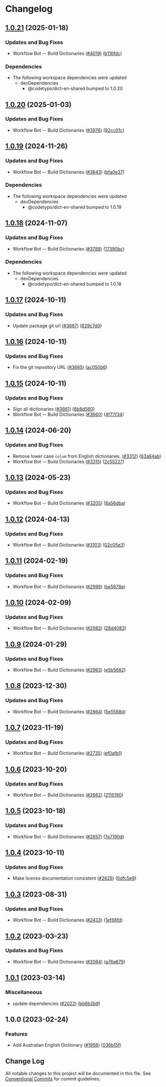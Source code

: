 # Changelog

## [1.0.21](https://github.com/khulnasoft/codetypo/compare/@codetypo/dict-en-au@1.0.20...@codetypo/dict-en-au@1.0.21) (2025-01-18)


### Updates and Bug Fixes

* Workflow Bot -- Build Dictionaries ([#4019](https://github.com/khulnasoft/codetypo/issues/4019)) ([b116fdc](https://github.com/khulnasoft/codetypo/commit/b116fdcfa5f4e31f652891fd240058d5755e1950))


### Dependencies

* The following workspace dependencies were updated
  * devDependencies
    * @codetypo/dict-en-shared bumped to 1.0.20

## [1.0.20](https://github.com/khulnasoft/codetypo/compare/@codetypo/dict-en-au@1.0.19...@codetypo/dict-en-au@1.0.20) (2025-01-03)


### Updates and Bug Fixes

* Workflow Bot -- Build Dictionaries ([#3976](https://github.com/khulnasoft/codetypo/issues/3976)) ([92cc01c](https://github.com/khulnasoft/codetypo/commit/92cc01cba7bbfc4b600408507e584442972088b0))

## [1.0.19](https://github.com/khulnasoft/codetypo/compare/@codetypo/dict-en-au@1.0.18...@codetypo/dict-en-au@1.0.19) (2024-11-26)


### Updates and Bug Fixes

* Workflow Bot -- Build Dictionaries ([#3843](https://github.com/khulnasoft/codetypo/issues/3843)) ([bfa0e37](https://github.com/khulnasoft/codetypo/commit/bfa0e3768426e06971b517eb4dd26148aece100e))


### Dependencies

* The following workspace dependencies were updated
  * devDependencies
    * @codetypo/dict-en-shared bumped to 1.0.19

## [1.0.18](https://github.com/khulnasoft/codetypo/compare/@codetypo/dict-en-au@1.0.17...@codetypo/dict-en-au@1.0.18) (2024-11-07)


### Updates and Bug Fixes

* Workflow Bot -- Build Dictionaries ([#3788](https://github.com/khulnasoft/codetypo/issues/3788)) ([17390bc](https://github.com/khulnasoft/codetypo/commit/17390bcd6d457603eddaf62d506a4a2f0f8ae482))


### Dependencies

* The following workspace dependencies were updated
  * devDependencies
    * @codetypo/dict-en-shared bumped to 1.0.18

## [1.0.17](https://github.com/khulnasoft/codetypo/compare/@codetypo/dict-en-au@1.0.16...@codetypo/dict-en-au@1.0.17) (2024-10-11)


### Updates and Bug Fixes

* Update package git url ([#3667](https://github.com/khulnasoft/codetypo/issues/3667)) ([629c7d0](https://github.com/khulnasoft/codetypo/commit/629c7d0a5e1bacad1d3874b1f8372edc3494ef97))

## [1.0.16](https://github.com/khulnasoft/codetypo/compare/@codetypo/dict-en-au@1.0.15...@codetypo/dict-en-au@1.0.16) (2024-10-11)


### Updates and Bug Fixes

* Fix the git repository URL ([#3665](https://github.com/khulnasoft/codetypo/issues/3665)) ([ac050b6](https://github.com/khulnasoft/codetypo/commit/ac050b697d57820109995e92fac5ccc32ced1723))

## [1.0.15](https://github.com/khulnasoft/codetypo/compare/@codetypo/dict-en-au@1.0.14...@codetypo/dict-en-au@1.0.15) (2024-10-11)


### Updates and Bug Fixes

* Sign all dictionaries ([#3661](https://github.com/khulnasoft/codetypo/issues/3661)) ([6b8d560](https://github.com/khulnasoft/codetypo/commit/6b8d560cf51a593458ce42bca415859f872cfc97))
* Workflow Bot -- Build Dictionaries ([#3660](https://github.com/khulnasoft/codetypo/issues/3660)) ([4f77f34](https://github.com/khulnasoft/codetypo/commit/4f77f3405be7b3ff3ee0d4118f9f3af2476ee24c))

## [1.0.14](https://github.com/khulnasoft/codetypo/compare/@codetypo/dict-en-au@1.0.13...@codetypo/dict-en-au@1.0.14) (2024-06-20)


### Updates and Bug Fixes

* Remove lower case `colum` from English dictionaries. ([#3312](https://github.com/khulnasoft/codetypo/issues/3312)) ([63a84ab](https://github.com/khulnasoft/codetypo/commit/63a84abee92c461a9fb495d5a0060adc0fdee1a3))
* Workflow Bot -- Build Dictionaries ([#3315](https://github.com/khulnasoft/codetypo/issues/3315)) ([2c55227](https://github.com/khulnasoft/codetypo/commit/2c55227af65eaeb1798ffc9d568c8ff8e5cbd022))

<!--- codetypo:ignore colum --->

## [1.0.13](https://github.com/khulnasoft/codetypo/compare/@codetypo/dict-en-au@1.0.12...@codetypo/dict-en-au@1.0.13) (2024-05-23)


### Updates and Bug Fixes

* Workflow Bot -- Build Dictionaries ([#3205](https://github.com/khulnasoft/codetypo/issues/3205)) ([8a56dba](https://github.com/khulnasoft/codetypo/commit/8a56dba2acc59b9b1345d7657cd7aefcb4932824))

## [1.0.12](https://github.com/khulnasoft/codetypo/compare/@codetypo/dict-en-au@1.0.11...@codetypo/dict-en-au@1.0.12) (2024-04-13)


### Updates and Bug Fixes

* Workflow Bot -- Build Dictionaries ([#3103](https://github.com/khulnasoft/codetypo/issues/3103)) ([02c05e3](https://github.com/khulnasoft/codetypo/commit/02c05e392198f3ac0b1cd9132d37b0c147405632))

## [1.0.11](https://github.com/khulnasoft/codetypo/compare/@codetypo/dict-en-au@1.0.10...@codetypo/dict-en-au@1.0.11) (2024-02-19)


### Updates and Bug Fixes

* Workflow Bot -- Build Dictionaries ([#2999](https://github.com/khulnasoft/codetypo/issues/2999)) ([be5878e](https://github.com/khulnasoft/codetypo/commit/be5878ec21728dfc833917959e549b93d9d0e9b1))

## [1.0.10](https://github.com/khulnasoft/codetypo/compare/@codetypo/dict-en-au@1.0.9...@codetypo/dict-en-au@1.0.10) (2024-02-09)


### Updates and Bug Fixes

* Workflow Bot -- Build Dictionaries ([#2982](https://github.com/khulnasoft/codetypo/issues/2982)) ([28d4083](https://github.com/khulnasoft/codetypo/commit/28d4083c238b330772186ff7bb25f8ace97e8e61))

## [1.0.9](https://github.com/khulnasoft/codetypo/compare/@codetypo/dict-en-au@1.0.8...@codetypo/dict-en-au@1.0.9) (2024-01-29)


### Updates and Bug Fixes

* Workflow Bot -- Build Dictionaries ([#2963](https://github.com/khulnasoft/codetypo/issues/2963)) ([e5b5682](https://github.com/khulnasoft/codetypo/commit/e5b5682e112fe8f888a399016932972fc7763aa2))

## [1.0.8](https://github.com/khulnasoft/codetypo/compare/@codetypo/dict-en-au@1.0.7...@codetypo/dict-en-au@1.0.8) (2023-12-30)


### Updates and Bug Fixes

* Workflow Bot -- Build Dictionaries ([#2864](https://github.com/khulnasoft/codetypo/issues/2864)) ([5e5568d](https://github.com/khulnasoft/codetypo/commit/5e5568d503419eab84d56770823d4a683b40d4c9))

## [1.0.7](https://github.com/khulnasoft/codetypo/compare/@codetypo/dict-en-au@1.0.6...@codetypo/dict-en-au@1.0.7) (2023-11-19)


### Updates and Bug Fixes

* Workflow Bot -- Build Dictionaries ([#2735](https://github.com/khulnasoft/codetypo/issues/2735)) ([ef0afb1](https://github.com/khulnasoft/codetypo/commit/ef0afb1582802bd7705cb62ae8c6c6f939921b30))

## [1.0.6](https://github.com/khulnasoft/codetypo/compare/@codetypo/dict-en-au@1.0.5...@codetypo/dict-en-au@1.0.6) (2023-10-20)


### Updates and Bug Fixes

* Workflow Bot -- Build Dictionaries ([#2662](https://github.com/khulnasoft/codetypo/issues/2662)) ([2115190](https://github.com/khulnasoft/codetypo/commit/2115190bae015aedb8832bc8384088ed36cfce9a))

## [1.0.5](https://github.com/khulnasoft/codetypo/compare/@codetypo/dict-en-au@1.0.4...@codetypo/dict-en-au@1.0.5) (2023-10-18)


### Updates and Bug Fixes

* Workflow Bot -- Build Dictionaries ([#2657](https://github.com/khulnasoft/codetypo/issues/2657)) ([7e7190d](https://github.com/khulnasoft/codetypo/commit/7e7190d1165246cf5fd85c58bd52531b6b722958))

## [1.0.4](https://github.com/khulnasoft/codetypo/compare/@codetypo/dict-en-au@1.0.3...@codetypo/dict-en-au@1.0.4) (2023-10-11)


### Updates and Bug Fixes

* Make license documentation consistent ([#2628](https://github.com/khulnasoft/codetypo/issues/2628)) ([0dfc5e9](https://github.com/khulnasoft/codetypo/commit/0dfc5e918d475a9694ce64bdc74c473d6097af62))

## [1.0.3](https://github.com/khulnasoft/codetypo/compare/@codetypo/dict-en-au@1.0.2...@codetypo/dict-en-au@1.0.3) (2023-08-31)


### Updates and Bug Fixes

* Workflow Bot -- Build Dictionaries ([#2433](https://github.com/khulnasoft/codetypo/issues/2433)) ([1ef66fd](https://github.com/khulnasoft/codetypo/commit/1ef66fde5d66a73aa76939d8642e9754e2995d19))

## [1.0.2](https://github.com/khulnasoft/codetypo/compare/@codetypo/dict-en-au@1.0.1...@codetypo/dict-en-au@1.0.2) (2023-03-23)


### Updates and Bug Fixes

* Workflow Bot -- Build Dictionaries ([#2084](https://github.com/khulnasoft/codetypo/issues/2084)) ([a76a879](https://github.com/khulnasoft/codetypo/commit/a76a87934c3840e29eda36e42f1a57113e211348))

## [1.0.1](https://github.com/khulnasoft/codetypo/compare/@codetypo/dict-en-au@1.0.0...@codetypo/dict-en-au@1.0.1) (2023-03-14)


### Miscellaneous

* update dependencies ([#2022](https://github.com/khulnasoft/codetypo/issues/2022)) ([bb6b2b9](https://github.com/khulnasoft/codetypo/commit/bb6b2b9fc9f89e7c6549913bc56a4a6ffcc8dbd0))

## 1.0.0 (2023-02-24)


### Features

* Add Australian English Dictionary ([#1956](https://github.com/khulnasoft/codetypo/issues/1956)) ([036b15f](https://github.com/khulnasoft/codetypo/commit/036b15f288239214be6c87170b27dc1ededdfcb1))

## Change Log

All notable changes to this project will be documented in this file.
See [Conventional Commits](https://conventionalcommits.org) for commit guidelines.
